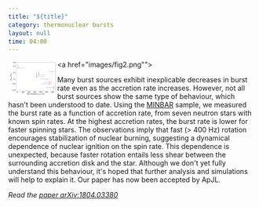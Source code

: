```yaml
---
title: "${title}"
category: thermonuclear bursts
layout: null
time: 04:00
---
```

<!-- converted from blosxom format post by dkg 22.1.2022 -->
<a href="images/fig2.png""><img src="images/fig2.png" width="100" align="left"></a>
</p>
<p>Many burst sources exhibit inexplicable decreases in burst rate even as the 
accretion rate increases. However, not all burst sources show the same type
of behaviour, which hasn't been understood to date. Using the 
<a href="http://burst.sci.monash.edu/minbar">MINBAR</a> sample,
we measured the burst rate as a function of
accretion rate, from seven neutron stars with known spin rates.
At the highest accretion rates, the
burst rate is lower for faster spinning stars. The observations imply that fast
(> 400 Hz) rotation encourages stabilization of nuclear burning, suggesting a
dynamical dependence of nuclear ignition on the spin rate. This dependence is
unexpected, because faster rotation entails less shear between the surrounding
accretion disk and the star. Although we don't yet fully understand this 
behaviour, it's hoped that further analysis and simulations will help to
explain it. Our paper has now been accepted by ApJL.
<p><em>Read
the <a href="https://arxiv.org/abs/1804.03380">paper
arXiv:1804.03380</a></em>
